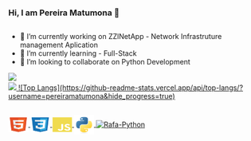 ### Hi, I am Pereira Matumona 👋
##
<!--
**pereiramatumona/pereiramatumona** is a ✨ _special_ ✨ repository because its `README.md` (this file) appears on your GitHub profile.

Here are some ideas to get you started:
-->

- 🔭 I’m currently working on ZZlNetApp - Network Infrastruture management Aplication   
- 🌱 I’m currently learning  - Full-Stack
- 👯 I’m looking to collaborate on Python Development 


<div>
  <a href="https://beacons.ai/pereiramatumona">
  <img height="180em" src="https://github-readme-stats.vercel.app/api?username=pereiramatumona&show_icons-true&theme=dracula&include_all_commits-true&count_private-true"/> 
</div>
<img height="188em" src=" https://github-readme-stats.vercel.app/api/top-langs/?username=pereiramatumona&layout=compact&langs_count=16&theme=dracula"/>
![Top Langs](https://github-readme-stats.vercel.app/api/top-langs/?username=pereiramatumona&hide_progress=true)

##
<div style="display: inline_block"> 
  <img align="center" alt="Rafa-HTML" height="30" width="40" src="https://raw.githubusercontent.com/devicons/devicon/master/icons/html5/html5-original.svg"> 
  <img align="center" alt="Rafa-CSS" height="30" width="40" src="https://raw.githubusercontent.com/devicons/devicon/master/icons/css3/css3-original.svg">
  <img align="center" alt="Rafa-3s" height="30" width="40" src="https://raw.githubusercontent.com/devicons/devicon/master/icons/javascript/javascript-plain.svg"> 
  <img align="center" alt="Rafa-Python" height="38" width="40" src="https://raw.githubusercontent.com/devicons/devicon/master/icons/python/python-original.svg">
  
  <img align="center" alt="Rafa-Python" height="38" width="140" src="https://img.shields.io/badge/Django-092E20?style=for-the-badge&logo=django&logoColor=white">
  
</div>

##


